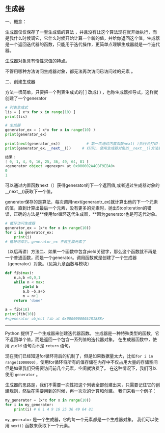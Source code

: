 ## 生成器

一、概念：

生成器仅仅保存了一套生成值的算法 ，并且没有让这个算法现在就开始执行，而是我什么时候调它，它什么时候开始计算一个新的值，并给你返回这个值。生成器是一个返回迭代器的函数，只能用于迭代操作，更简单点理解生成器就是一个迭代器。

生成器对象具有惰性求值的特点。

不管用哪种方法访问生成器对象，都无法再次访问已访问过的元素 。

 

二、创建生成器

方法一很简单，只要把一个列表生成式的[ ] 改成( ) ，也称生成器推导式，这样就创建了一个generator

```python
# 列表生成式
lis = [ x*x for x in range(10) ]
print(lis)

# 生成器
generator_ex = ( x*x for x in range(10) )
print(generator_ex)
 
print(next(generator_ex))            # 第一次通过内置函数next( )执行会打印 0
print(generator_ex.__next__())     # 打印1，使用生成器对象的__next__()方法获取下一个值

结果：
[ 0, 1, 4, 9, 16, 25, 36, 49, 64, 81 ]
<generator object <genexpr> at 0x000002A4CBF9EBA0>
0
1
```

可以通过内置函数next（）获得generator的下一个返回值,或者通过生成器对象的__next__()获取下一个值。

generator保存的是算法，每次调用next(generaotr_ex)就计算出他的下一个元素的值，直到计算出最后一个元素，没有更多的元素时，抛出StopIteration的错误，正确的方法是**使用for循环迭代生成器，**因为generator也是可迭代对象。

```python
# 循环访问生成器
generator_ex = (x*x for x in range(10))
for i in generator_ex:
    print(i)       
# 循环结束后，generator_ex 不再生成元素了        
```

（以后再讲）方法二、如果一个函数中包含yield关键字，那么这个函数就不再是一个普通函数，而是一个generator。调用函数就是创建了一个生成器（generator）对象。（见第九章函数与模块）

```python
def fib(max):
    n,a,b =0,0,1
    while n < max:
        yield b
        a,b =b,a+b
        n = n+1
    return 'done'
 
a = fib(10)
print(fib(10))
#<generator object fib at 0x00000000052818B8>
```



---

Python 提供了一个生成器来创建迭代器函数。 生成器是一种特殊类型的函数，它不返回单个值，而是返回一个包含一系列值的迭代器对象。 在生成器函数中，使用 `yield` 语句而不是 `return` 语句。

现在我们已经知道for循环背后的机制了，但是如果数据量太大，比如`for i in range(1000000)`，使用for循环将所有的值存储在内存中不仅占用大量的存储空间 但是如果我们只需要访问前几个元素，空间就浪费了。 在这种情况下，我们可以使用 `generator` 。

生成器的思路是，我们不需要一次性把这个列表全部创建出来，只需要记住它的创建规则，然后在需要用到的时候，再一次次的计算和创建。 我们来看一个例子：

```python
my_generator = (x*x for x in range(10))
for i in my_generator:
    print(i) # 0 1 4 9 16 25 36 49 64 81
```

`my_generator` 是一个生成器，它的每一个元素都是一个生成器对象。 我们可以使用 `next()` 函数来获取下一个元素。